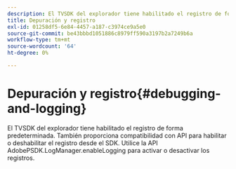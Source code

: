 ```yaml
---
description: El TVSDK del explorador tiene habilitado el registro de forma predeterminada. También proporciona compatibilidad con API para habilitar o deshabilitar el registro desde el SDK. Utilice la API AdobePSDK.LogManager.enableLogging para activar o desactivar los registros.
title: Depuración y registro
exl-id: 01258df5-6e84-4457-a187-c3974ce9a5e0
source-git-commit: be43bbbd1051886c8979ff590a3197b2a7249b6a
workflow-type: tm+mt
source-wordcount: '64'
ht-degree: 0%

---
```


# Depuración y registro{#debugging-and-logging}

El TVSDK del explorador tiene habilitado el registro de forma predeterminada. También proporciona compatibilidad con API para habilitar o deshabilitar el registro desde el SDK. Utilice la API AdobePSDK.LogManager.enableLogging para activar o desactivar los registros.
